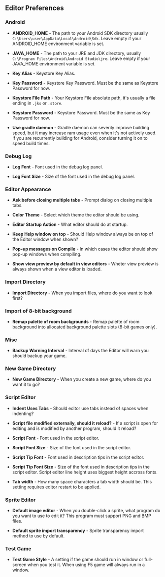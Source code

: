 ## Editor Preferences

### Android

- **ANDROID_HOME** - The path to your Android SDK directory usually 
  `C:\Users\user\AppData\Local\Android\Sdk`.
  Leave empty if your ANDROID_HOME environment variable is set.

- **JAVA_HOME** - The path to your JRE and JDK directory, usually 
  `C:\Program Files\Android\Android Studio\jre`.
  Leave empty if your JAVA_HOME environment variable is set.

- **Key Alias** - Keystore Key Alias.

- **Key Password** - Keystore Key Password. Must be the same as Keystore Password for now.

- **Keystore File Path** - Your Keystore File absolute path, it's usually a file ending in `.jks` or `.store`.

- **Keystore Password** - Keystore Password. Must be the same as Key Password for now.

- **Use gradle daemon** - Gradle daemon can severily improve building speed, but it may increase ram
  usage even when it's not actively used. 
  If you are recurrently building for Android, consider turning it on to speed build times.

### Debug Log

- **Log Font** - Font used in the debug log panel.

- **Log Font Size** - Size of the font used in the debug log panel.

### Editor Appearance

- **Ask before closing multiple tabs** - Prompt dialog on closing multiple tabs.

- **Color Theme** - Select which theme the editor should be using.

- **Editor Startup Action** - What editor should do at startup.

- **Keep Help window on top** - Should Help window always be on top of the Editor window when shown?

- **Pop-up messages on Compile** - In which cases the editor should show pop-up windows when
  compiling.
  
- **Show view preview by default in view editors** - Wheter view preview is always shown when a view
  editor is loaded.

### Import Directory

- **Import Directory** - When you import files, where do you want to look first?

### Import of 8-bit background

- **Remap palette of room backgrounds** - Remap palette of room background into allocated background
  palette slots (8-bit games only).

### Misc

- **Backup Warning Interval** - Interval of days the Editor will warn you should backup your game.

### New Game Directory

- **New Game Directory** - When you create a new game, where do you want it to go?

### Script Editor

- **Indent Uses Tabs** - Should editor use tabs instead of spaces when indenting?

- **Script file modified externally, should it reload?** - If a script is open for editing and is 
  modified by another program, should it reload?

- **Script Font** - Font used in the script editor.

- **Script Font Size** - Size of the font used in the script editor.

- **Script Tip Font** - Font used in description tips in the script editor.

- **Script Tip Font Size** - Size of the font used in description tips in the script editor. Script
  editor line height uses biggest height accross fonts.

- **Tab width** - How many space characters a tab width should be. This setting requires editor 
  restart to be applied.

### Sprite Editor

- **Default image editor** - When you double-click a sprite, what program do you want to use to edit
  it? This program must support PNG and BMP files.

- **Default sprite import transparency** - Sprite transparency import method to use by default.

### Test Game

- **Test Game Style** - A setting if the game should run in window or full-screen when you test it. 
When using F5 game will always run in a window.
